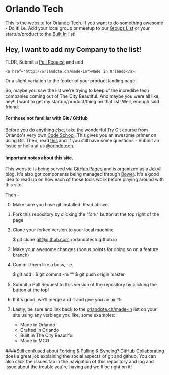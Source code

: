 # Orlando Tech

This is the website for [Orlando Tech](http://orlandote.ch). If you want to do something awesome - Do it! i.e. Add your local group or meetup to our [Groups List](http://orlandote.ch/groups) or your startup/product to the [Built In](http://orlandote.ch) list!


## Hey, I want to add my Company to the list!
TLDR, Submit a [Pull Request](http://github.com/orlandotech/orlandotech.github.io/pulls) and add

    <a href="http://orlandote.ch/made-in">Made in Orlando</a>

Or a slight variation to the footer of your product landing page!

So, maybe you saw the list we're trying to keep of the incredibe tech companies coming out of The City Beautiful. And maybe you were all like, hey!! I want to get my startup/product/thing on that list! Well, enough said friend.

#### For those not familiar with Git / GitHub
Before you do anything else, take the wonderful [Try Git](http://try.github.com) course from Orlando's very own [Code School](http://codeschool.com). This gives you an awesome primer on using Git. Then, read [this](https://help.github.com/articles/set-up-git) and if you still have some questions - Submit an Issue or holla at us [@orlndotech](http://twitter.com/orlndotech).

#### Important notes about this site.
This website is being served via [GitHub Pages](http://pages.github.com) and is organized as a [Jekyll](http://jekyllrb.com) blog. It's also got components being managed through [Bower](http://bower.io). It's a good idea to read up on how each of those tools work before playing around with this site.

Then -

  0. Make sure you have git installed. Read above.

  1. Fork this repository by clicking the "fork" button at the top right of the page

  2. Clone your forked version to your local machine

        $ git clone git@github.com:<your username>/orlandotech.github.io

  3. Make your awesome changes (bonus points for doing so on a feature branch)

  4. Commit them like a boss, i.e.

    	$ git add .
    	$ git commit -m "<leave a nice commit message for everyone>"
    	$ git push origin master

  5. Submit a Pull Request to this version of the repository by clicking the button at the top!

  6. If it's good, we'll merge and it and give you an air ^5

  7. Lastly, be sure and link back to the [orlandote.ch/made-in](http://orlandote.ch/made-in) list on your site using any verbiage you like, some examples:

      *   Made in Orlando
      *   Crafted in Orlando
      *   Built in The City Beautiful
      *   Made in MCO

####Still confused about Forking & Pulling & Syncing?
[GitHub Collaborating](https://help.github.com/categories/63/articles) does a great job explaining the social aspects of git and github. You can also click the issues tab in the navigation of this repository and log and issue about the trouble you're having and we'll be right on it!

